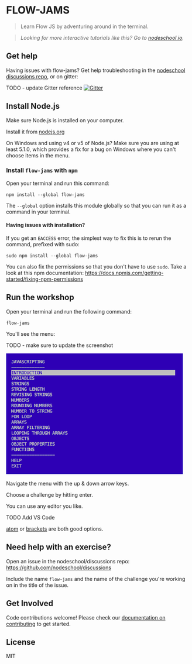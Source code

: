 # FLOW-JAMS

> Learn Flow JS by adventuring around in the terminal.  

> _Looking for more interactive tutorials like this? Go to [nodeschool.io](http://nodeschool.io)._

## Get help
Having issues with flow-jams? Get help troubleshooting in the [nodeschool discussions repo](http://github.com/nodeschool/discussions), or on gitter:


TODO - update Gitter reference
[![Gitter](https://img.shields.io/gitter/room/gitterHQ/gitter.svg)](https://gitter.im/nodeschool/discussions?utm_source=badge&utm_medium=badge&utm_campaign=pr-badge&utm_content=badge)

## Install Node.js

Make sure Node.js is installed on your computer.

Install it from [nodejs.org](https://nodejs.org/)

On Windows and using v4 or v5 of Node.js? Make sure you are using at least 5.1.0, which provides a fix for a bug on Windows where you can't choose items in the menu.

### Install `flow-jams` with `npm`

Open your terminal and run this command:

```
npm install --global flow-jams
```

The `--global` option installs this module globally so that you can run it as a command in your terminal.

#### Having issues with installation?

If you get an `EACCESS` error, the simplest way to fix this is to rerun the command, prefixed with sudo:

```
sudo npm install --global flow-jams
```

You can also fix the permissions so that you don't have to use `sudo`. Take a look at this npm documentation:
https://docs.npmjs.com/getting-started/fixing-npm-permissions

## Run the workshop

Open your terminal and run the following command:

```
flow-jams
```

You'll see the menu:

TODO - make sure to update the screenshot

![flow-jams screenshot](screenshot.png)

Navigate the menu with the up & down arrow keys. 

Choose a challenge by hitting enter.

You can use any editor you like. 

TODO Add VS Code 

[atom](http://atom.io) or [brackets](http://brackets.io/) are both good options.

## Need help with an exercise?

Open an issue in the nodeschool/discussions repo: https://github.com/nodeschool/discussions

Include the name `flow-jams` and the name of the challenge you're working on in the title of the issue.

## Get Involved

Code contributions welcome! Please check our [documentation on contributing](https://github.com/thatadamedwards/flow-jams/blob/master/CONTRIBUTING.md) to get started.

## License

MIT
